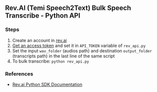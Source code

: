 ## Rev.AI (Temi Speech2Text) Bulk Speech Transcribe - Python API

### Steps

1. Create an account in [rev.ai](https://rev.ai)
2. [Get an access token](https://www.rev.ai/access_token) and set it in `API_TOKEN` variable of `rev_api.py`
3. Set the input `wav_folder` (audios path) and destination `output_folder` (transcripts path) in the last line of the same script
4. To bulk transcribe: `python rev_api.py`

### References
- [Rev.ai Python SDK Documentation](https://pypi.org/project/rev-ai/)
